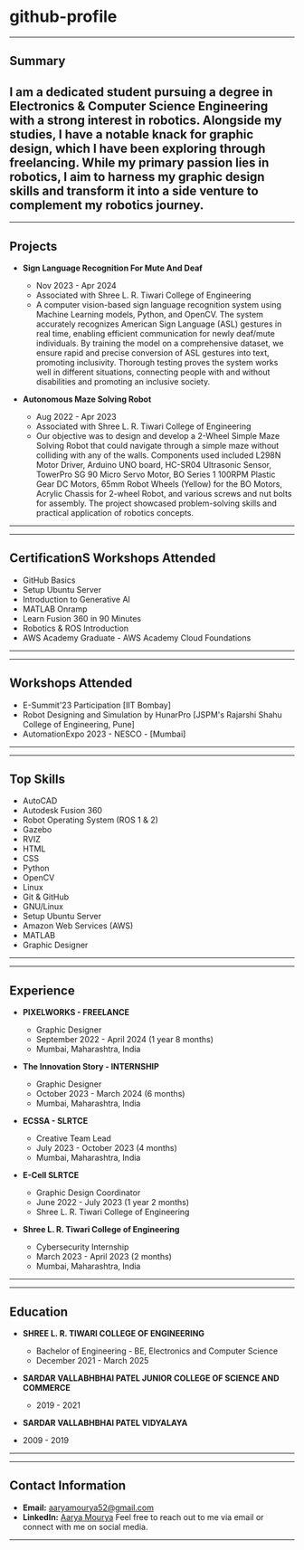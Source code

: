 # github-profile
---
## Summary
I am a dedicated student pursuing a degree in Electronics & Computer Science Engineering with a strong interest in robotics. Alongside my studies, I have a notable knack for graphic design, which I have been exploring through freelancing. While my primary passion lies in robotics, I aim to harness my graphic design skills and transform it into a side venture to complement my robotics journey.
---
---
## Projects
- **Sign Language Recognition For Mute And Deaf**
  - Nov 2023 - Apr 2024
  - Associated with Shree L. R. Tiwari College of Engineering
  - A computer vision-based sign language recognition system using Machine Learning models, Python, and OpenCV. The system accurately recognizes American Sign Language (ASL) gestures in real time, enabling efficient communication for newly deaf/mute individuals. By training the model on a comprehensive dataset, we ensure rapid and precise conversion of ASL gestures into text, promoting inclusivity. Thorough testing proves the system works well in different situations, connecting people with and without disabilities and promoting an inclusive society.

- **Autonomous Maze Solving Robot**
  - Aug 2022 - Apr 2023
  - Associated with Shree L. R. Tiwari College of Engineering
  - Our objective was to design and develop a 2-Wheel Simple Maze Solving Robot that could navigate through a simple maze without colliding with any of the walls. Components used included L298N Motor Driver, Arduino UNO board, HC-SR04 Ultrasonic Sensor, TowerPro SG 90 Micro Servo Motor, BO Series 1 100RPM Plastic Gear DC Motors, 65mm Robot Wheels (Yellow) for the BO Motors, Acrylic Chassis for 2-wheel Robot, and various screws and nut bolts for assembly. The project showcased problem-solving skills and practical application of robotics concepts.
---
---
## CertificationS Workshops Attended
- GitHub Basics
- Setup Ubuntu Server
- Introduction to Generative AI
- MATLAB Onramp
- Learn Fusion 360 in 90 Minutes
- Robotics & ROS Introduction
- AWS Academy Graduate - AWS Academy Cloud Foundations
---
---
## Workshops Attended
- E-Summit'23 Participation [IIT Bombay]
- Robot Designing and Simulation by HunarPro [JSPM's Rajarshi Shahu College of Engineering, Pune]
- AutomationExpo 2023 - NESCO - [Mumbai]
---
---
## Top Skills
- AutoCAD
- Autodesk Fusion 360
- Robot Operating System (ROS 1 & 2)
- Gazebo
- RVIZ
- HTML
- CSS
- Python
- OpenCV
- Linux
- Git & GitHub
- GNU/Linux
- Setup Ubuntu Server
- Amazon Web Services (AWS)
- MATLAB
- Graphic Designer
---
---
## Experience
- **PIXELWORKS - FREELANCE**
  - Graphic Designer
  - September 2022 - April 2024 (1 year 8 months)
  - Mumbai, Maharashtra, India

- **The Innovation Story - INTERNSHIP**
  - Graphic Designer
  - October 2023 - March 2024 (6 months)
  - Mumbai, Maharashtra, India

- **ECSSA - SLRTCE**
  - Creative Team Lead
  - July 2023 - October 2023 (4 months)
  - Mumbai, Maharashtra, India

- **E-Cell SLRTCE**
  - Graphic Design Coordinator
  - June 2022 - July 2023 (1 year 2 months)
  - Shree L. R. Tiwari College of Engineering

- **Shree L. R. Tiwari College of Engineering**
  - Cybersecurity Internship
  - March 2023 - April 2023 (2 months)
  - Mumbai, Maharashtra, India
---
---
## Education
- **SHREE L. R. TIWARI COLLEGE OF ENGINEERING**
  - Bachelor of Engineering - BE, Electronics and Computer Science
  - December 2021 - March 2025

- **SARDAR VALLABHBHAI PATEL JUNIOR COLLEGE OF SCIENCE AND COMMERCE**
  - 2019 - 2021

- **SARDAR VALLABHBHAI PATEL VIDYALAYA**
 - 2009 - 2019
---
---
## Contact Information
- **Email:** [aaryamourya52@gmail.com](mailto:aaryamourya52@gmail.com)
- **LinkedIn:** [Aarya Mourya](https://www.linkedin.com/in/aaryamourya-444051566612094454)
Feel free to reach out to me via email or connect with me on social media.
---
